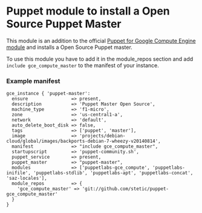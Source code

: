# Puppet module to install a Open Source Puppet Master


This module is an addition to the official [Puppet for Google Compute Engine module](https://github.com/puppetlabs/puppetlabs-gce_compute)
and installs a Open Source Puppet master.

To use this module you have to add it in the module_repos section and add ```include gce_compute_master``` to the manifest of your instance.


### Example manifest

```puppet
gce_instance { 'puppet-master':
  ensure                => present,
  description           => 'Puppet Master Open Source',
  machine_type          => 'f1-micro',
  zone                  => 'us-central1-a',
  network               => 'default',
  auto_delete_boot_disk => false,
  tags                  => ['puppet', 'master'],
  image                 => 'projects/debian-cloud/global/images/backports-debian-7-wheezy-v20140814',
  manifest              => "include gce_compute_master",
  startupscript         => 'puppet-community.sh',
  puppet_service        => present,
  puppet_master         => "puppet-master",
  modules               => ['puppetlabs-gce_compute', 'puppetlabs-inifile', 'puppetlabs-stdlib', 'puppetlabs-apt', 'puppetlabs-concat', 'saz-locales'],
  module_repos          => { 
    'gce_compute_master' => 'git://github.com/stetic/puppet-gce_compute_master'
  }
}
```

